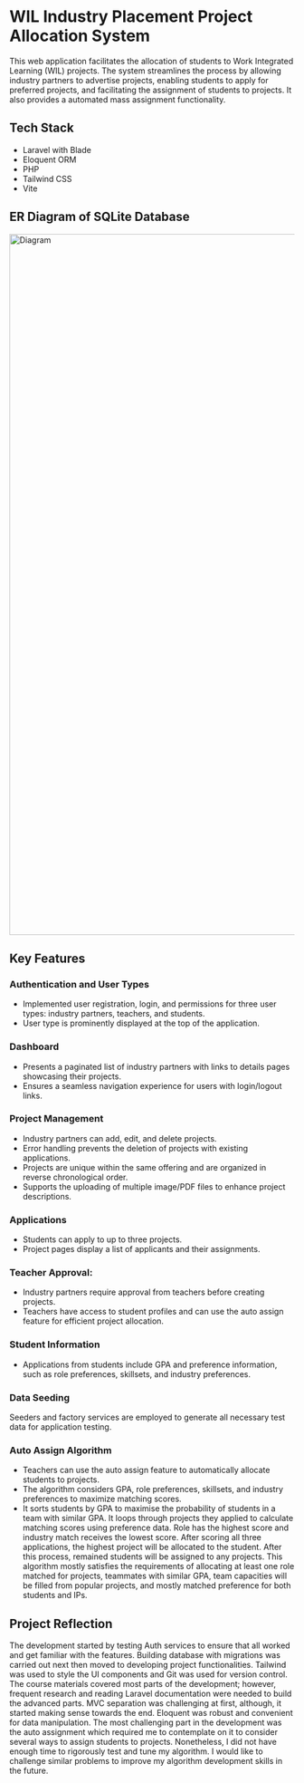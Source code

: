 # WIL Industry Placement Project Allocation System

This web application facilitates the allocation of students to Work Integrated Learning (WIL) projects. The system streamlines the process by allowing industry partners to advertise projects, enabling students to apply for preferred projects, and facilitating the assignment of students to projects. It also provides a automated mass assignment functionality.

## Tech Stack
- Laravel with Blade
- Eloquent ORM
- PHP
- Tailwind CSS
- Vite

## ER Diagram of SQLite Database
<img width="1238" alt="Diagram" src="https://github.com/toshimitsu-o/WIL/assets/89127228/f31e2adb-3d27-4559-84a8-96f667d9c97f">

## Key Features

### Authentication and User Types
- Implemented user registration, login, and permissions for three user types: industry partners, teachers, and students.
- User type is prominently displayed at the top of the application.
### Dashboard
- Presents a paginated list of industry partners with links to details pages showcasing their projects.
- Ensures a seamless navigation experience for users with login/logout links.
### Project Management
- Industry partners can add, edit, and delete projects.
- Error handling prevents the deletion of projects with existing applications.
- Projects are unique within the same offering and are organized in reverse chronological order.
- Supports the uploading of multiple image/PDF files to enhance project descriptions.
### Applications
- Students can apply to up to three projects.
- Project pages display a list of applicants and their assignments.
### Teacher Approval:
- Industry partners require approval from teachers before creating projects.
- Teachers have access to student profiles and can use the auto assign feature for efficient project allocation.
### Student Information
- Applications from students include GPA and preference information, such as role preferences, skillsets, and industry preferences.
### Data Seeding
Seeders and factory services are employed to generate all necessary test data for application testing.
### Auto Assign Algorithm
- Teachers can use the auto assign feature to automatically allocate students to projects.
- The algorithm considers GPA, role preferences, skillsets, and industry preferences to maximize matching scores.
- It sorts students by GPA to maximise the probability of students in a team with similar GPA. It loops through projects they applied to calculate matching scores using preference data. Role has the highest score and industry match receives the lowest score. After scoring all three applications, the highest project will be allocated to the student. After this process, remained students will be assigned to any projects. This algorithm mostly satisfies the requirements of allocating at least one role matched for projects, teammates with similar GPA, team capacities will be filled from popular projects, and mostly matched preference for both students and IPs.

## Project Reflection
The development started by testing Auth services to ensure that all worked and get familiar with the features. Building database with migrations was carried out next then moved to developing project functionalities. Tailwind was used to style the UI components and Git was used for version control. The course materials covered most parts of the development; however, frequent research and reading Laravel documentation were needed to build the advanced parts. MVC separation was challenging at first, although, it started making sense towards the end. Eloquent was robust and convenient for data manipulation. The most challenging part in the development was the auto assignment which required me to contemplate on it to consider several ways to assign students to projects. Nonetheless, I did not have enough time to rigorously test and tune my algorithm. I would like to challenge similar problems to improve my algorithm development skills in the future.
